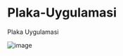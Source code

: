 # Plaka-Uygulamasi
Plaka Uygulamasi


![image](https://user-images.githubusercontent.com/98685489/191016571-df9aa11b-c2e9-4623-88b7-a3bd0264a371.png)
